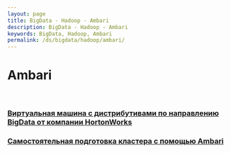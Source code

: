 ```yaml
---
layout: page
title: BigData - Hadoop - Ambari
description: BigData - Hadoop - Ambari
keywords: BigData, Hadoop, Ambari
permalink: /ds/bigdata/hadoop/ambari/
---
```


# Ambari

<br/>

### [Виртуальная машина с дистрибутивами по направлению BigData от компании HortonWorks](/ds/bigdata/hadoop/ambari/hortonworks/)

### [Самостоятельная подготовка кластера с помощью Ambari](//javadev.org/bigdata/hadoop/setup/ambari/)
